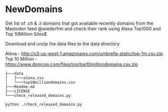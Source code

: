 # NewDomains #

Get list of .ch & .li domains that got available recently domains from the Mastodon feed @wiederfrei and check their rank using Alexa Top1000 and Top 10Million Sites$

Download and unzip the data files to the data directory 

Alexa - http://s3-us-west-1.amazonaws.com/umbrella-static/top-1m.csv.zip
Top 10 Million - https://www.domcop.com/files/top/top10milliondomains.csv.zip

```
├───data
│   ├───alexa.csv
│   └───top10milliondomains.csv
├───Readme.md
├───LICENSE
└───check_released_domains.py

```

```
python ./check_released_domains.py
```